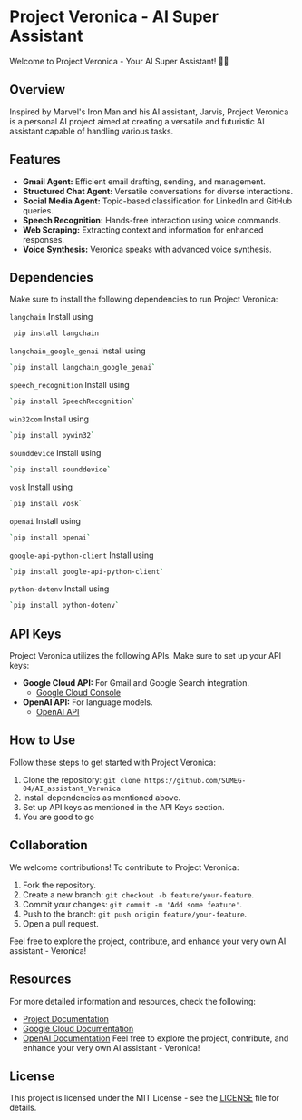 # Project Veronica - AI Super Assistant

Welcome to Project Veronica - Your AI Super Assistant! 🤖✨

## Overview

Inspired by Marvel's Iron Man and his AI assistant, Jarvis, Project Veronica is a personal AI project aimed at creating a versatile and futuristic AI assistant capable of handling various tasks.

## Features

- **Gmail Agent:** Efficient email drafting, sending, and management.
- **Structured Chat Agent:** Versatile conversations for diverse interactions.
- **Social Media Agent:** Topic-based classification for LinkedIn and GitHub queries.
- **Speech Recognition:** Hands-free interaction using voice commands.
- **Web Scraping:** Extracting context and information for enhanced responses.
- **Voice Synthesis:** Veronica speaks with advanced voice synthesis.

## Dependencies

Make sure to install the following dependencies to run Project Veronica:

`langchain` Install using 
```bash
 pip install langchain
```
 `langchain_google_genai` Install using
```bash 
`pip install langchain_google_genai`
```
 `speech_recognition` Install using
```bash 
`pip install SpeechRecognition`
```
 `win32com` Install using
```bash 
`pip install pywin32`
```
 `sounddevice` Install using
```bash 
`pip install sounddevice`
```
 `vosk` Install using
```bash 
`pip install vosk`
```
 `openai` Install using
```bash 
`pip install openai`
```
 `google-api-python-client` Install using
```bash 
`pip install google-api-python-client`
```
 `python-dotenv` Install using
```bash 
`pip install python-dotenv`
```

## API Keys

Project Veronica utilizes the following APIs. Make sure to set up your API keys:

- **Google Cloud API:** For Gmail and Google Search integration.
  - [Google Cloud Console](https://console.cloud.google.com/)
- **OpenAI API:** For language models.
  - [OpenAI API](https://beta.openai.com/signup/)


## How to Use

Follow these steps to get started with Project Veronica:

1. Clone the repository: `git clone https://github.com/SUMEG-04/AI_assistant_Veronica`
2. Install dependencies as mentioned above.
3. Set up API keys as mentioned in the API Keys section.
4. You are good to go

## Collaboration

We welcome contributions! To contribute to Project Veronica:

1. Fork the repository.
2. Create a new branch: `git checkout -b feature/your-feature`.
3. Commit your changes: `git commit -m 'Add some feature'`.
4. Push to the branch: `git push origin feature/your-feature`.
5. Open a pull request.

Feel free to explore the project, contribute, and enhance your very own AI assistant - Veronica!
## Resources

For more detailed information and resources, check the following:

- [Project Documentation](link-to-your-documentation)
- [Google Cloud Documentation](https://cloud.google.com/docs)
- [OpenAI Documentation](https://beta.openai.com/docs/)
Feel free to explore the project, contribute, and enhance your very own AI assistant - Veronica!

## License

This project is licensed under the MIT License - see the [LICENSE](LICENSE) file for details.